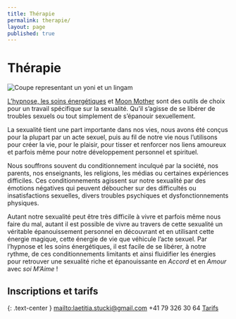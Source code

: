 ```yaml
---
title: Thérapie
permalink: therapie/
layout: page
published: true
---
```


# Thérapie

![Coupe representant un yoni et un lingam](../images/coupe-yoni-lingam.jpg)

[L’hypnose, les soins énergétiques](https://laetitiastucki.github.io/laetitia-stucki-v2/) et [Moon Mother](../moon-mother/) sont des outils de choix pour un travail spécifique sur la sexualité. Qu’il s’agisse de se libérer de troubles sexuels ou tout simplement de s’épanouir sexuellement.

La sexualité tient une part importante dans nos vies, nous avons été conçus pour la plupart par un acte sexuel, puis au fil de notre vie nous l’utilisons pour créer la vie, pour le plaisir, pour tisser et renforcer nos liens amoureux et parfois même pour notre développement personnel et spirituel.

Nous souffrons souvent du conditionnement inculqué par la société, nos parents, nos enseignants, les religions, les médias ou certaines expériences difficiles. Ces conditionnements agissent sur notre sexualité par des émotions négatives qui peuvent déboucher sur des difficultés ou insatisfactions sexuelles, divers troubles psychiques et dysfonctionnements physiques.

Autant notre sexualité peut être très difficile à vivre et parfois même nous faire du mal, autant il est possible de vivre au travers de cette sexualité un véritable épanouissement personnel en découvrant et en utilisant cette énergie magique, cette énergie de vie que véhicule l’acte sexuel. Par l’hypnose et les soins énergétiques, il est facile de se libérer, à notre rythme, de ces conditionnements limitants et ainsi fluidifier les énergies pour retrouver une sexualité riche et épanouissante en *Accord* et en *Amour* avec *soi M’Aime* !

## Inscriptions et tarifs

{: .text-center }
<mailto:laetitia.stucki@gmail.com>
<i class="fa fa-mobile"></i> +41 79 326 30 64
[Tarifs](../tarifs/)
